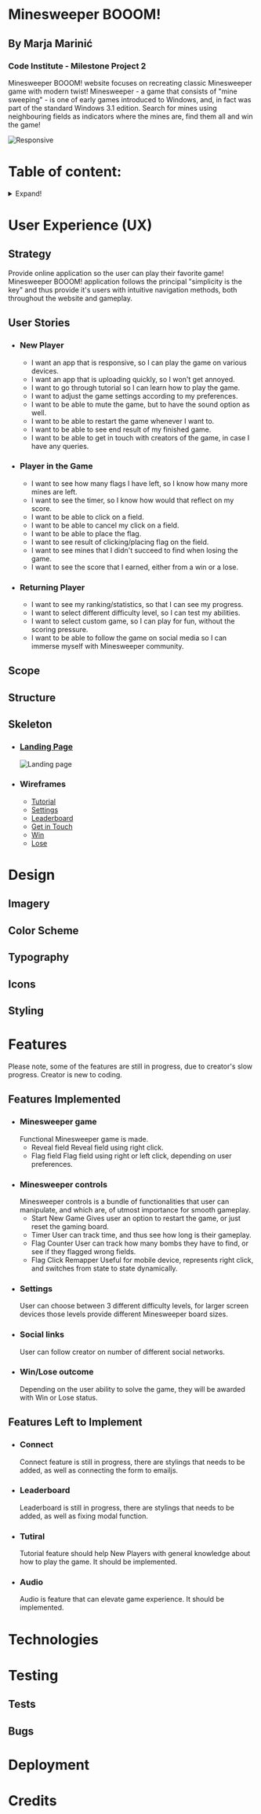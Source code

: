 # Minesweeper BOOOM!
## By Marja Marinić
### Code Institute - Milestone Project 2
Minesweeper BOOOM! website focuses on recreating classic Minesweeper game with modern twist!
Minesweeper - a game that consists of "mine sweeping" - is one of early games introduced to Windows, and, in fact was part of the standard Windows 3.1 edition. 
Search for mines using neighbouring fields as indicators where the mines are, find them all and win the game!

![Responsive](assets/doc/img/responsive.PNG)

# Table of content: 
<details>
    <summary>Expand!</summary>

1. [User Experience (UX)](#user-experience-UX)
    - [Strategy](#strategy)
    - [User Stories](#user-stories)
    - [Scope](#scope)
    - [Structure](#structure)
    - [Skeleton](#skeleton)
2. [Design](#design)
    - [Imagery](#imagery)
    - [Color Scheme](#color-scheme)
    - [Typography](#typography)
    - [Icons](#icons)
    - [Styling](#styling)
3. [Features](#features)
    - [Features Implemented](#features-implemented)
    - [Features Left to Implement](#features-left-to-implement)
4. [Technologies](#technologies)
5. [Testing](#testing)
    - [Tests](#tests)
    - [Bugs](#bugs)
6. [Deployment](#deployment)
7. [Credits](#credits)

</details>

# User Experience (UX)

## Strategy
Provide online application so the user can play their favorite game!
Minesweeper BOOOM! application follows the principal "simplicity is the key" and thus provide it's users with intuitive navigation methods, both throughout the website and gameplay.
## User Stories
- ### New Player
    - I want an app that is responsive, so I can play the game on various devices.
    - I want an app that is uploading quickly, so I won't get annoyed.
    - I want to go through tutorial so I can learn how to play the game.
    - I want to adjust the game settings according to my preferences.
    - I want to be able to mute the game, but to have the sound option as well.
    - I want to be able to restart the game whenever I want to.
    - I want to be able to see end result of my finished game.
    - I want to be able to get in touch with creators of the game, in case I have any queries.
- ### Player in the Game
    - I want to see how many flags I have left, so I know how many more mines are left.
    - I want to see the timer, so I know how would that reflect on my score.
    - I want to be able to click on a field.
    - I want to be able to cancel my click on a field.
    - I want to be able to place the flag.
    - I want to see result of clicking/placing flag on the field.
    - I want to see mines that I didn't succeed to find when losing the game.
    - I want to see the score that I earned, either from a win or a lose.
- ### Returning Player
    - I want to see my ranking/statistics, so that I can see my progress.
    - I want to select different difficulty level, so I can test my abilities.
    - I want to select custom game, so I can play for fun, without the scoring pressure.
    - I want to be able to follow the game on social media so I can immerse myself with Minesweeper community.

## Scope

## Structure

## Skeleton
- ### [Landing Page](assets/doc/wireframes/landing-page.png)
    ![Landing page](assets/doc/wireframes/landing-page.png)
- ### Wireframes
    - [Tutorial](assets/doc/wireframes/tutorial.png)
    - [Settings](assets/doc/wireframes/settings.png)
    - [Leaderboard](assets/doc/wireframes/leaderboard.png)
    - [Get in Touch](assets/doc/wireframes/get-in-touch.png)
    - [Win](assets/doc/wireframes/win.png)
    - [Lose](assets/doc/wireframes/lose.png)
# Design

## Imagery

## Color Scheme

## Typography

## Icons

## Styling

# Features
Please note, some of the features are still in progress, due to creator's slow progress. Creator is new to coding.

## Features Implemented
- ### Minesweeper game
    Functional Minesweeper game is made.
    - Reveal field
    Reveal field using right click.
    - Flag field
    Flag field using right or left click, depending on user preferences.
- ### Minesweeper controls
    Minesweeper controls is a bundle of functionalities that user can manipulate, and which are, of utmost importance for smooth gameplay. 
    - Start New Game
    Gives user an option to restart the game, or just reset the gaming board.
    - Timer
    User can track time, and thus see how long is their gameplay.
    - Flag Counter
    User can track how many bombs they have to find, or see if they flagged wrong fields.
    - Flag Click Remapper
    Useful for mobile device, represents right click, and switches from state to state dynamically.
- ### Settings
    User can choose between 3 different difficulty levels, for larger screen devices those levels provide different Minesweeper board sizes.
- ### Social links
    User can follow creator on number of different social networks.
- ### Win/Lose outcome
    Depending on the user ability to solve the game, they will be awarded with Win or Lose status.

## Features Left to Implement
- ### Connect
    Connect feature is still in progress, there are stylings that needs to be added, as well as connecting the form to emailjs.
- ### Leaderboard 
    Leaderboard is still in progress, there are stylings that needs to be added, as well as fixing modal function.
- ### Tutiral
    Tutorial feature should help New Players with general knowledge about how to play the game. It should be implemented.
- ### Audio
    Audio is feature that can elevate game experience. It should be implemented.
# Technologies

# Testing

## Tests

## Bugs

# Deployment

# Credits